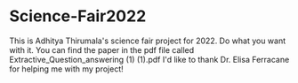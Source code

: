 # Science-Fair2022
This is Adhitya Thirumala's science fair project for 2022. Do what you want with it. You can find the paper in the pdf file called Extractive_Question_answering (1) (1).pdf I'd like to thank Dr. Elisa Ferracane for helping me with my project!
